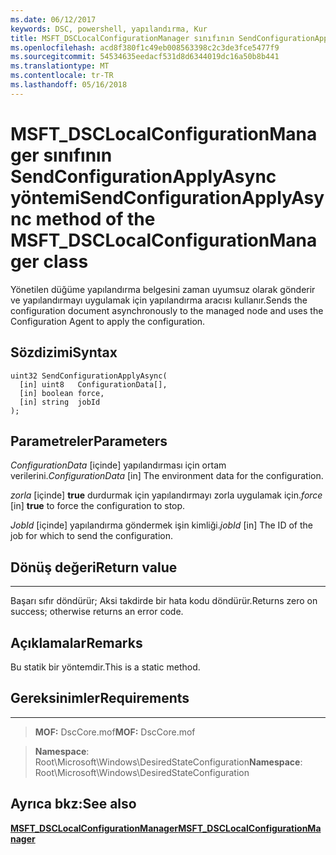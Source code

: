 ```yaml
---
ms.date: 06/12/2017
keywords: DSC, powershell, yapılandırma, Kur
title: MSFT_DSCLocalConfigurationManager sınıfının SendConfigurationApplyAsync yöntemi
ms.openlocfilehash: acd8f380f1c49eb008563398c2c3de3fce5477f9
ms.sourcegitcommit: 54534635eedacf531d8d6344019dc16a50b8b441
ms.translationtype: MT
ms.contentlocale: tr-TR
ms.lasthandoff: 05/16/2018
---
```

# <a name="sendconfigurationapplyasync-method-of-the-msftdsclocalconfigurationmanager-class"></a><span data-ttu-id="69a7a-103">MSFT_DSCLocalConfigurationManager sınıfının SendConfigurationApplyAsync yöntemi</span><span class="sxs-lookup"><span data-stu-id="69a7a-103">SendConfigurationApplyAsync method of the MSFT_DSCLocalConfigurationManager class</span></span>

<span data-ttu-id="69a7a-104">Yönetilen düğüme yapılandırma belgesini zaman uyumsuz olarak gönderir ve yapılandırmayı uygulamak için yapılandırma aracısı kullanır.</span><span class="sxs-lookup"><span data-stu-id="69a7a-104">Sends the configuration document asynchronously to the managed node and uses the Configuration Agent to apply the configuration.</span></span>

<a name="syntax"></a><span data-ttu-id="69a7a-105">Sözdizimi</span><span class="sxs-lookup"><span data-stu-id="69a7a-105">Syntax</span></span>
------

```mof
uint32 SendConfigurationApplyAsync(
  [in] uint8   ConfigurationData[],
  [in] boolean force,
  [in] string  jobId
);
```

<a name="parameters"></a><span data-ttu-id="69a7a-106">Parametreler</span><span class="sxs-lookup"><span data-stu-id="69a7a-106">Parameters</span></span>
----------

<span data-ttu-id="69a7a-107">*ConfigurationData* \[içinde\] yapılandırması için ortam verilerini.</span><span class="sxs-lookup"><span data-stu-id="69a7a-107">*ConfigurationData* \[in\] The environment data for the configuration.</span></span>

<span data-ttu-id="69a7a-108">*zorla* \[içinde\] **true** durdurmak için yapılandırmayı zorla uygulamak için.</span><span class="sxs-lookup"><span data-stu-id="69a7a-108">*force* \[in\] **true** to force the configuration to stop.</span></span>

<span data-ttu-id="69a7a-109">*JobId* \[içinde\] yapılandırma göndermek işin kimliği.</span><span class="sxs-lookup"><span data-stu-id="69a7a-109">*jobId* \[in\] The ID of the job for which to send the configuration.</span></span>

## <a name="return-value"></a><span data-ttu-id="69a7a-110">Dönüş değeri</span><span class="sxs-lookup"><span data-stu-id="69a7a-110">Return value</span></span>
------------

<span data-ttu-id="69a7a-111">Başarı sıfır döndürür; Aksi takdirde bir hata kodu döndürür.</span><span class="sxs-lookup"><span data-stu-id="69a7a-111">Returns zero on success; otherwise returns an error code.</span></span>

## <a name="remarks"></a><span data-ttu-id="69a7a-112">Açıklamalar</span><span class="sxs-lookup"><span data-stu-id="69a7a-112">Remarks</span></span>

<span data-ttu-id="69a7a-113">Bu statik bir yöntemdir.</span><span class="sxs-lookup"><span data-stu-id="69a7a-113">This is a static method.</span></span>

## <a name="requirements"></a><span data-ttu-id="69a7a-114">Gereksinimler</span><span class="sxs-lookup"><span data-stu-id="69a7a-114">Requirements</span></span>
------------
><span data-ttu-id="69a7a-115">**MOF:** DscCore.mof</span><span class="sxs-lookup"><span data-stu-id="69a7a-115">**MOF:** DscCore.mof</span></span>

><span data-ttu-id="69a7a-116">**Namespace**: Root\Microsoft\Windows\DesiredStateConfiguration</span><span class="sxs-lookup"><span data-stu-id="69a7a-116">**Namespace**: Root\Microsoft\Windows\DesiredStateConfiguration</span></span>


## <a name="see-also"></a><span data-ttu-id="69a7a-117">Ayrıca bkz:</span><span class="sxs-lookup"><span data-stu-id="69a7a-117">See also</span></span>


[<span data-ttu-id="69a7a-118">**MSFT_DSCLocalConfigurationManager**</span><span class="sxs-lookup"><span data-stu-id="69a7a-118">**MSFT_DSCLocalConfigurationManager**</span></span>](msft-dsclocalconfigurationmanager.md)
